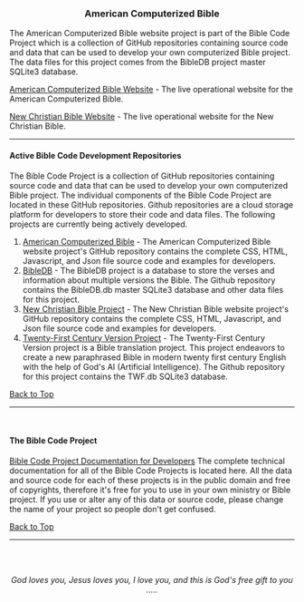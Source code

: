 <a id="top"></a>
<h3 align="center">American Computerized Bible</h3>

The American Computerized Bible website project is part of the Bible Code Project which is a collection of GitHub repositories containing source code and data that can be used to develop your own computerized Bible project. The data files for this project comes from the BibleDB project master SQLite3 database.

[American Computerized Bible Website](https://acbible.com) - The live operational website for the American Computerized Bible.

[New Christian Bible Website](https://acb-Bible.github.io/NCB/) - The live operational website for the New Christian Bible.

---

#### Active Bible Code Development Repositories

The Bible Code Project is a collection of GitHub repositories containing source code and data that can be used to develop your own computerized Bible project. The individual components of the Bible Code Project are located in these GitHub repositories. Github repositories are a cloud storage platform for developers to store their code and data files. The following projects are currently being actively developed.

1. [American Computerized Bible](https://github.com/ACB-Bible/Bible-Code/blob/main/ACB/ACB.md/) - The American Computerized Bible website project's GitHub repository contains the complete CSS, HTML, Javascript, and Json file source code and examples for developers.
2. [BibleDB](https://github.com/ACB-Bible/BibleDB/) - The BibleDB project is a database to store the verses and information about multiple versions the Bible. The Github repository contains the BibleDB.db master SQLite3 database and other data files for this project.
3. [New Christian Bible Project](https://github.com/ACB-Bible/NCB/) - The New Christian Bible website project's GitHub repository contains the complete CSS, HTML, Javascript, and Json file source code and examples for developers.
4. [Twenty-First Century Version Project](https://github.com/ACB-Bible/TWF/) - The Twenty-First Century Version project is a Bible translation project. This project endeavors to create a new paraphrased Bible in modern twenty first century English with the help of God's AI (Artificial Intelligence). The Github repository for this project contains the TWF.db SQLite3 database.

[Back to Top](#top)

---

<br>
   
#### The Bible Code Project

[Bible Code Project Documentation for Developers](https://github.com/ACB-Bible/Bible-Code/)
The complete technical documentation for all of the Bible Code Projects is located here. All the data and source code for each of these projects is in the public domain and free of copyrights, therefore it's free for you to use in your own ministry or Bible project. If you use or alter any of this data or source code, please change the name of your project so people don't get confused.

[Back to Top](#top)

---

<br><br>
<p align="center">
    <p align="center">
    <em>God loves you, Jesus loves you, I love you, and this is God's free gift to you .....</em>
</p>    
</p>